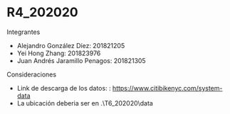 # R4_202020

Integrantes
- Alejandro González Díez: 201821205
- Yei Hong Zhang: 201823976
- Juan Andrés Jaramillo Penagos: 201821305

Consideraciones
- Link de descarga de los datos: : https://www.citibikenyc.com/system-data
- La ubicación deberia ser en .\T6_202020\data

